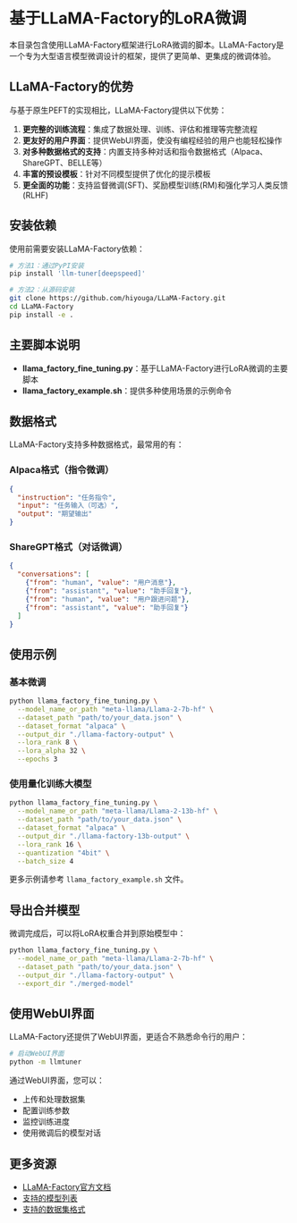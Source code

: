 # 基于LLaMA-Factory的LoRA微调

本目录包含使用LLaMA-Factory框架进行LoRA微调的脚本。LLaMA-Factory是一个专为大型语言模型微调设计的框架，提供了更简单、更集成的微调体验。

## LLaMA-Factory的优势

与基于原生PEFT的实现相比，LLaMA-Factory提供以下优势：

1. **更完整的训练流程**：集成了数据处理、训练、评估和推理等完整流程
2. **更友好的用户界面**：提供WebUI界面，使没有编程经验的用户也能轻松操作
3. **对多种数据格式的支持**：内置支持多种对话和指令数据格式（Alpaca、ShareGPT、BELLE等）
4. **丰富的预设模板**：针对不同模型提供了优化的提示模板
5. **更全面的功能**：支持监督微调(SFT)、奖励模型训练(RM)和强化学习人类反馈(RLHF)

## 安装依赖

使用前需要安装LLaMA-Factory依赖：

```bash
# 方法1：通过PyPI安装
pip install 'llm-tuner[deepspeed]'

# 方法2：从源码安装
git clone https://github.com/hiyouga/LLaMA-Factory.git
cd LLaMA-Factory
pip install -e .
```

## 主要脚本说明

- **llama_factory_fine_tuning.py**：基于LLaMA-Factory进行LoRA微调的主要脚本
- **llama_factory_example.sh**：提供多种使用场景的示例命令

## 数据格式

LLaMA-Factory支持多种数据格式，最常用的有：

### Alpaca格式（指令微调）
```json
{
  "instruction": "任务指令",
  "input": "任务输入（可选）",
  "output": "期望输出"
}
```

### ShareGPT格式（对话微调）
```json
{
  "conversations": [
    {"from": "human", "value": "用户消息"},
    {"from": "assistant", "value": "助手回复"},
    {"from": "human", "value": "用户跟进问题"},
    {"from": "assistant", "value": "助手回复"}
  ]
}
```

## 使用示例

### 基本微调

```bash
python llama_factory_fine_tuning.py \
  --model_name_or_path "meta-llama/Llama-2-7b-hf" \
  --dataset_path "path/to/your_data.json" \
  --dataset_format "alpaca" \
  --output_dir "./llama-factory-output" \
  --lora_rank 8 \
  --lora_alpha 32 \
  --epochs 3
```

### 使用量化训练大模型

```bash
python llama_factory_fine_tuning.py \
  --model_name_or_path "meta-llama/Llama-2-13b-hf" \
  --dataset_path "path/to/your_data.json" \
  --dataset_format "alpaca" \
  --output_dir "./llama-factory-13b-output" \
  --lora_rank 16 \
  --quantization "4bit" \
  --batch_size 4
```

更多示例请参考 `llama_factory_example.sh` 文件。

## 导出合并模型

微调完成后，可以将LoRA权重合并到原始模型中：

```bash
python llama_factory_fine_tuning.py \
  --model_name_or_path "meta-llama/Llama-2-7b-hf" \
  --dataset_path "path/to/your_data.json" \
  --output_dir "./llama-factory-output" \
  --export_dir "./merged-model"
```

## 使用WebUI界面

LLaMA-Factory还提供了WebUI界面，更适合不熟悉命令行的用户：

```bash
# 启动WebUI界面
python -m llmtuner
```

通过WebUI界面，您可以：
- 上传和处理数据集
- 配置训练参数
- 监控训练进度
- 使用微调后的模型对话

## 更多资源

- [LLaMA-Factory官方文档](https://github.com/hiyouga/LLaMA-Factory#readme)
- [支持的模型列表](https://github.com/hiyouga/LLaMA-Factory#supported-models)
- [支持的数据集格式](https://github.com/hiyouga/LLaMA-Factory#data-format) 